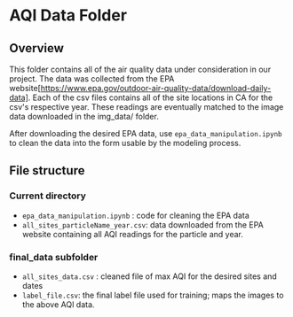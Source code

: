 # AQI Data Folder

## Overview

This folder contains all of the air quality data under consideration in our project. The data was collected from the EPA website[https://www.epa.gov/outdoor-air-quality-data/download-daily-data]. Each of the csv files contains all of the site locations in CA for the csv's respective year. These readings are eventually matched to the image data downloaded in the img_data/ folder.

After downloading the desired EPA data, use `epa_data_manipulation.ipynb` to clean the data into the form usable by the modeling process.

## File structure
### Current directory
- `epa_data_manipulation.ipynb` : code for cleaning the EPA data
- `all_sites_particleName_year.csv`: data downloaded from the EPA website containing all AQI readings for the particle and year.

### final_data subfolder
- `all_sites_data.csv` : cleaned file of max AQI for the desired sites and dates
- `label_file.csv`: the final label file used for training; maps the images to the above AQI data.

